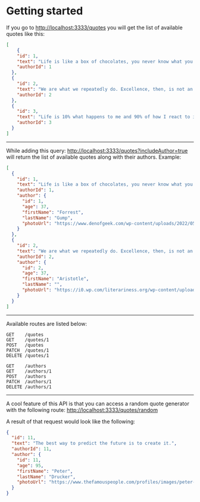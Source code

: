 # Getting started

If you go to [http://localhost:3333/quotes](http://localhost:3333/quotes) you will get the list of available quotes like this:

```JSON
[
    {
    "id": 1,
    "text": "Life is like a box of chocolates, you never know what you are going to get.",
    "authorId": 1
  },
  {
    "id": 2,
    "text": "We are what we repeatedly do. Excellence, then, is not an act, but a habit.",
    "authorId": 2
  },
  {
    "id": 3,
    "text": "Life is 10% what happens to me and 90% of how I react to it.",
    "authorId": 3
  }
]
```

---

While adding this query: [http://localhost:3333/quotes?includeAuthor=true](http://localhost:3333/quotes?includeAuthor=true) will return the list of available quotes along with their authors. Example:

```json
[
  {
    "id": 1,
    "text": "Life is like a box of chocolates, you never know what you are going to get.",
    "authorId": 1,
    "author": {
      "id": 1,
      "age": 37,
      "firstName": "Forrest",
      "lastName": "Gump",
      "photoUrl": "https://www.denofgeek.com/wp-content/uploads/2022/05/Tom-Hanks-as-Forrest-Gump.jpeg?fit=1200%2C714"
    }
  },
  {
    "id": 2,
    "text": "We are what we repeatedly do. Excellence, then, is not an act, but a habit.",
    "authorId": 2,
    "author": {
      "id": 2,
      "age": 37,
      "firstName": "Aristotle",
      "lastName": "",
      "photoUrl": "https://i0.wp.com/literariness.org/wp-content/uploads/2019/04/84469b33a7827daa536dd0056749f83e.jpg?fit=564%2C656&ssl=1"
    }
  }
]
```

---

Available routes are listed below:

```
GET    /quotes
GET    /quotes/1
POST   /quotes
PATCH  /quotes/1
DELETE /quotes/1

GET    /authors
GET    /authors/1
POST   /authors
PATCH  /authors/1
DELETE /authors/1
```

---

A cool feature of this API is that you can access a random quote generator with the following route:
[http://localhost:3333/quotes/random](http://localhost:3333/quotes/random)

A result of that request would look like the following:

```JSON
{
  "id": 11,
  "text": "The best way to predict the future is to create it.",
  "authorId": 11,
  "author": {
    "id": 11,
    "age": 95,
    "firstName": "Peter",
    "lastName": "Drucker",
    "photoUrl": "https://www.thefamouspeople.com/profiles/images/peter-drucker-6.jpg"
  }
}
```
